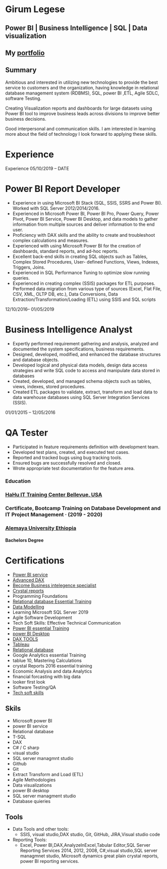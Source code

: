 

# Girum Legese
## Power BI | Business Intelligence | SQL | Data visualization
## My [portfolio](https://ggithub2020.github.io/Ggithub2020-Ggithub2020-.github.io/)

## Summary

Ambitious and interested in utilizing new technologies to provide the best service to customers and the organization, having knowledge in relational database management system (RDBMS), SQL, power BI ,ETL, Agile SDLC, software Testing.

Creating Visualization reports and dashboards for large datasets using Power BI tool to improve business leads across divisions to improve better business decisions.

Good interpersonal and communication skills. I am interested in learning more about the field of technology I look forward to applying these skills.

# Experience 
Experience 
05/10/2019 – DATE
# Power BI Report Developer
+	Experience in using Microsoft BI Stack (SQL, SSIS, SSRS and Power BI). Worked with SQL Server 2012/2014/2016.
+ Experienced in Microsoft Power BI, Power BI Pro, Power Query, Power Pivot, Power BI Service, Power BI Desktop, and data models to gather information from multiple sources and deliver information to the end user.
+ Proficiency with DAX skills and the ability to create and troubleshoot complex calculations and measures.
+	 Experienced with using Microsoft Power BI for the creation of dashboards, standard reports, and ad-hoc reports.
+	 Excellent back-end skills in creating SQL objects such as Tables, Complex Stored Procedures, User- defined Functions, Views, Indexes, Triggers, Joins.
+	 Experienced in SQL Performance Tuning to optimize slow running queries.
+	 Experienced in creating complex (SSIS) packages for ETL purposes. Performed data migration from various type of sources (Excel, Flat File, CSV, XML, OLTP DB, etc.), Data Conversions, Data Extraction/Transformation/Loading (ETL) using SSIS and SQL scripts

12/10/2016– 01/05/2019
# Business Intelligence Analyst 
+	Expertly performed requirement gathering and analysis, analyzed and documented the system specifications, business requirements.
+	Designed, developed, modified, and enhanced the database structures and database objects.
+	Developed logical and physical data models, design data access strategies and write SQL code to access and manipulate data stored in databases
+	Created, developed, and managed schema objects such as tables, views, indexes, stored procedures.
+	Created ETL packages to validate, extract, transform and load data to data warehouse databases using SQL Server Integration Services (SSIS).
 
 01/01/2015 – 12/05/2016
 # QA Tester
+	Participated in feature requirements definition with development team.
+	Developed test plans, created, and executed test cases.
+	Reported and tracked bugs using bug tracking tools. 
+	Ensured bugs are successfully resolved and closed.
+	Wrote appropriate test documentation for the feature area.

### Education
### [HaHu IT Training Center Bellevue, USA](https://www.hahuit.com/)
### Certificate, Bootcamp Training on Database Development and IT Project Management · (2019 - 2020)
### [Alemaya University Ethiopia](https://www.haramaya.edu.et/)
#### Bachelors Degree

# Certifications  
+ [Power BI service](https://www.credential.net/ea6bb8df-0d74-47ff-8480-80e9743721c0)
+ [Advanced DAX](https://www.credential.net/77e1218e-6cf1-437a-b1a9-64401b92dc62)
+ [Become Business intelegence specialist](https://user-images.githubusercontent.com/73087775/129428999-58922c00-1ee0-4a1a-bcc6-c4c2b0816e40.png)
+ [Crystal reports](https://user-images.githubusercontent.com/73087775/129429801-f0997fc9-6c8e-4e1b-8eb3-d1729d6ca3dc.png)
+ Programming Foundations
+ [Relational database Essential Training](https://user-images.githubusercontent.com/73087775/129432842-da02337a-f1ad-4a30-b118-d56bb7cfceb9.png)
+ [Data Modelling](https://user-images.githubusercontent.com/73087775/129429960-2f6c2a96-0c26-46ee-90ac-4be972db3b15.png)
+ Learning Microsoft SQL Server 2019
+ Agile Software Development
+ Tech Soft Skills: Effective Technical Communication
+ [Power BI essential Training](https://user-images.githubusercontent.com/73087775/129429942-6b764884-b179-4b88-bd8a-23dc61b307e2.png)
+ [power BI Desktop](https://user-images.githubusercontent.com/73087775/129429942-6b764884-b179-4b88-bd8a-23dc61b307e2.png)
+ [DAX TOOLS](https://user-images.githubusercontent.com/73087775/129429911-cd78d28c-e9ca-4785-88da-083d91095585.png)
+ [Tableau](https://user-images.githubusercontent.com/73087775/129430060-658a2c4a-6e4a-48ec-b86b-355e9639546b.png)
+ [Relational database](https://user-images.githubusercontent.com/73087775/129432842-da02337a-f1ad-4a30-b118-d56bb7cfceb9.png)
+ Google Analytics essential Training
+ tablue 10, Mastering Calculations
+ crystal Reports 2016 essential training
+ Economic Analysis and data Analytics
+ financial forcasting with big data
+ looker first look
+ Software Testing/QA
+ [Tech soft skills ](https://user-images.githubusercontent.com/73087775/129432958-b91bf168-f4a5-4089-87a7-8d78c38e954b.png)
## Skils
+ Microsoft  power BI
+ power BI service
+ Relational database
+ T-SQL
+ DAX
+ C# / C sharp
+ visual studio
+ SQL server managmnt studio
+ Github
+ Git
+ Extract Transform and Load (ETL)
+ Agile Methodologies
+ Data visualizations
+ power BI desktop
+ SQL server managment studio
+ Database quieries
## Tools

+ Data Tools and other tools:  
  + SSIS,  visual studio,DAX studio, Git, GitHub, JIRA,Visual studio code
+ Reporting Tools: 
  + Excel, Power BI,DAX,AnalyzeInExcel,Tabular Editor,SQL Server Reporting Services 2014, 2012, 2008, C#,visual studio,SQL server managmnet studio, Microsoft dynamics great plain crystal reports, power BI reporting services.















